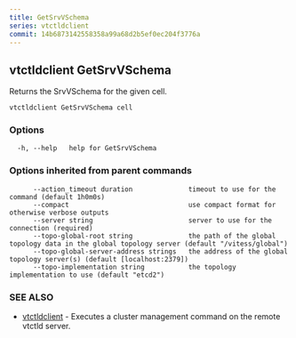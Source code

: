```yaml
---
title: GetSrvVSchema
series: vtctldclient
commit: 14b6873142558358a99a68d2b5ef0ec204f3776a
---
```

## vtctldclient GetSrvVSchema

Returns the SrvVSchema for the given cell.

```
vtctldclient GetSrvVSchema cell
```

### Options

```
  -h, --help   help for GetSrvVSchema
```

### Options inherited from parent commands

```
      --action_timeout duration              timeout to use for the command (default 1h0m0s)
      --compact                              use compact format for otherwise verbose outputs
      --server string                        server to use for the connection (required)
      --topo-global-root string              the path of the global topology data in the global topology server (default "/vitess/global")
      --topo-global-server-address strings   the address of the global topology server(s) (default [localhost:2379])
      --topo-implementation string           the topology implementation to use (default "etcd2")
```

### SEE ALSO

* [vtctldclient](../)	 - Executes a cluster management command on the remote vtctld server.

